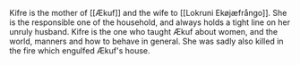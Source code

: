 Kifre is the mother of [[Ækuf]] and the wife to [[Lokruni Ekøjæfrångo]]. She is the responsible one of the household, and always holds a tight line on her unruly husband. Kifre is the one who taught Ækuf about women, and the world, manners and how to behave in general. She was sadly also killed in the fire which engulfed Ækuf's house.